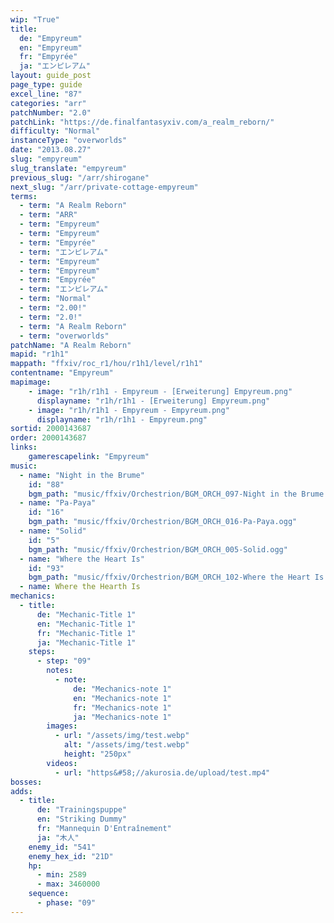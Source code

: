 ```yaml
---
wip: "True"
title:
  de: "Empyreum"
  en: "Empyreum"
  fr: "Empyrée"
  ja: "エンピレアム"
layout: guide_post
page_type: guide
excel_line: "87"
categories: "arr"
patchNumber: "2.0"
patchLink: "https://de.finalfantasyxiv.com/a_realm_reborn/"
difficulty: "Normal"
instanceType: "overworlds"
date: "2013.08.27"
slug: "empyreum"
slug_translate: "empyreum"
previous_slug: "/arr/shirogane"
next_slug: "/arr/private-cottage-empyreum"
terms:
  - term: "A Realm Reborn"
  - term: "ARR"
  - term: "Empyreum"
  - term: "Empyreum"
  - term: "Empyrée"
  - term: "エンピレアム"
  - term: "Empyreum"
  - term: "Empyreum"
  - term: "Empyrée"
  - term: "エンピレアム"
  - term: "Normal"
  - term: "2.00!"
  - term: "2.0!"
  - term: "A Realm Reborn"
  - term: "overworlds"
patchName: "A Realm Reborn"
mapid: "r1h1"
mappath: "ffxiv/roc_r1/hou/r1h1/level/r1h1"
contentname: "Empyreum"
mapimage:
    - image: "r1h/r1h1 - Empyreum - [Erweiterung] Empyreum.png"
      displayname: "r1h/r1h1 - [Erweiterung] Empyreum.png"
    - image: "r1h/r1h1 - Empyreum - Empyreum.png"
      displayname: "r1h/r1h1 - Empyreum.png"
sortid: 2000143687
order: 2000143687
links:
    gamerescapelink: "Empyreum"
music:
  - name: "Night in the Brume"
    id: "88"
    bgm_path: "music/ffxiv/Orchestrion/BGM_ORCH_097-Night in the Brume.ogg"
  - name: "Pa-Paya"
    id: "16"
    bgm_path: "music/ffxiv/Orchestrion/BGM_ORCH_016-Pa-Paya.ogg"
  - name: "Solid"
    id: "5"
    bgm_path: "music/ffxiv/Orchestrion/BGM_ORCH_005-Solid.ogg"
  - name: "Where the Heart Is"
    id: "93"
    bgm_path: "music/ffxiv/Orchestrion/BGM_ORCH_102-Where the Heart Is.ogg"
  - name: Where the Hearth Is
mechanics:
  - title:
      de: "Mechanic-Title 1"
      en: "Mechanic-Title 1"
      fr: "Mechanic-Title 1"
      ja: "Mechanic-Title 1"
    steps:
      - step: "09"
        notes:
          - note:
              de: "Mechanics-note 1"
              en: "Mechanics-note 1"
              fr: "Mechanics-note 1"
              ja: "Mechanics-note 1"
        images:
          - url: "/assets/img/test.webp"
            alt: "/assets/img/test.webp"
            height: "250px"
        videos:
          - url: "https&#58;//akurosia.de/upload/test.mp4"
bosses:
adds:
  - title:
      de: "Trainingspuppe"
      en: "Striking Dummy"
      fr: "Mannequin D'Entraînement"
      ja: "木人"
    enemy_id: "541"
    enemy_hex_id: "21D"
    hp:
      - min: 2589
      - max: 3460000
    sequence:
      - phase: "09"
---
```

